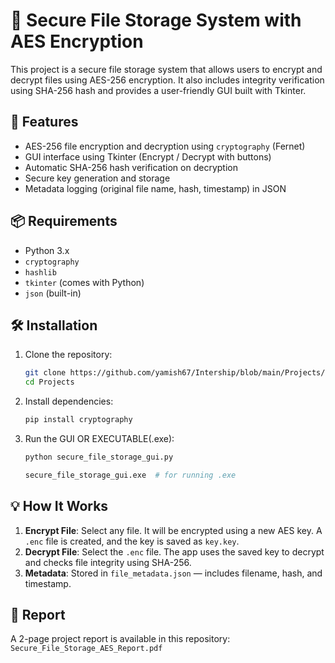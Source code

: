 # 🔐 Secure File Storage System with AES Encryption

This project is a secure file storage system that allows users to encrypt and decrypt files using AES-256 encryption. It also includes integrity verification using SHA-256 hash and provides a user-friendly GUI built with Tkinter.

## 🚀 Features

- AES-256 file encryption and decryption using `cryptography` (Fernet)
- GUI interface using Tkinter (Encrypt / Decrypt with buttons)
- Automatic SHA-256 hash verification on decryption
- Secure key generation and storage
- Metadata logging (original file name, hash, timestamp) in JSON

## 📦 Requirements

- Python 3.x
- `cryptography`
- `hashlib`
- `tkinter` (comes with Python)
- `json` (built-in)

## 🛠 Installation

1. Clone the repository:
   ```bash
   git clone https://github.com/yamish67/Intership/blob/main/Projects/
   cd Projects
   ```

2. Install dependencies:
   ```bash
   pip install cryptography
   ```

3. Run the GUI OR EXECUTABLE(.exe):
   ```bash
   python secure_file_storage_gui.py
   
   secure_file_storage_gui.exe  # for running .exe
   ```

## 💡 How It Works

1. **Encrypt File**: Select any file. It will be encrypted using a new AES key. A `.enc` file is created, and the key is saved as `key.key`.
2. **Decrypt File**: Select the `.enc` file. The app uses the saved key to decrypt and checks file integrity using SHA-256.
3. **Metadata**: Stored in `file_metadata.json` — includes filename, hash, and timestamp.

## 📄 Report

A 2-page project report is available in this repository: `Secure_File_Storage_AES_Report.pdf`
